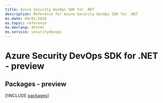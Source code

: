 ```yaml
---
title: Azure Security DevOps SDK for .NET
description: Reference for Azure Security DevOps SDK for .NET
ms.date: 04/01/2024
ms.topic: reference
ms.devlang: dotnet
ms.service: securitydevops
---
```

# Azure Security DevOps SDK for .NET - preview
## Packages - preview
[!INCLUDE [packages](security-devops-index.md)]